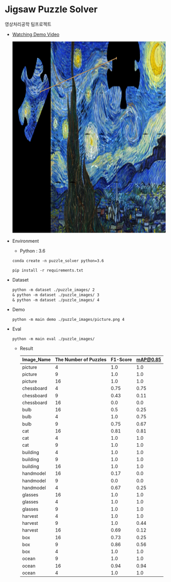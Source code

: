 # Jigsaw Puzzle Solver
영상처리공학 팀프로젝트

- [Watching Demo Video](https://youtu.be/sCAlHI6r3fA?si=1TOsln96ofn6TA-a)

    <img src="img.png" alt="img.png" width="1200" height="600">


- Environment
    - Python : 3.6
    
    ```
    conda create -n puzzle_solver python=3.6
    ```
    
    ```
    pip install -r requirements.txt
    ```
    

- Dataset
    
    ```
    python -m dataset ./puzzle_images/ 2
    & python -m dataset ./puzzle_images/ 3
    & python -m dataset ./puzzle_images/ 4
    ```
    

- Demo
    
    ```
    python -m main demo ./puzzle_images/picture.png 4 
    ```
    

- Eval
    
    ```
    python -m main eval ./puzzle_images/ 
    ```
    
    - Result
        
        | Image_Name | The Number of Puzzles | F1-Score | mAP@0.85 |
        |------------|-----------------------|----------|----------|
        | picture    | 4                     | 1.0      | 1.0      |
        | picture    | 9                     | 1.0      | 1.0      |
        | picture    | 16                    | 1.0      | 1.0      |
        | chessboard | 4                     | 0.75     | 0.75     |
        | chessboard | 9                     | 0.43     | 0.11     |
        | chessboard | 16                    | 0.0      | 0.0      |
        | bulb       | 16                    | 0.5      | 0.25     |
        | bulb       | 4                     | 1.0      | 0.75     |
        | bulb       | 9                     | 0.75     | 0.67     |
        | cat        | 16                    | 0.81     | 0.81     |
        | cat        | 4                     | 1.0      | 1.0      |
        | cat        | 9                     | 1.0      | 1.0      |
        | building   | 4                     | 1.0      | 1.0      |
        | building   | 9                     | 1.0      | 1.0      |
        | building   | 16                    | 1.0      | 1.0      |
        | handmodel  | 16                    | 0.17     | 0.0      |
        | handmodel  | 9                     | 0.0      | 0.0      |
        | handmodel  | 4                     | 0.67     | 0.25     |
        | glasses    | 16                    | 1.0      | 1.0      |
        | glasses    | 4                     | 1.0      | 1.0      |
        | glasses    | 9                     | 1.0      | 1.0      |
        | harvest    | 4                     | 1.0      | 1.0      |
        | harvest    | 9                     | 1.0      | 0.44     |
        | harvest    | 16                    | 0.69     | 0.12     |
        | box        | 16                    | 0.73     | 0.25     |
        | box        | 9                     | 0.86     | 0.56     |
        | box        | 4                     | 1.0      | 1.0      |
        | ocean      | 9                     | 1.0      | 1.0      |
        | ocean      | 16                    | 0.94     | 0.94     |
        | ocean      | 4                     | 1.0      | 1.0      |
